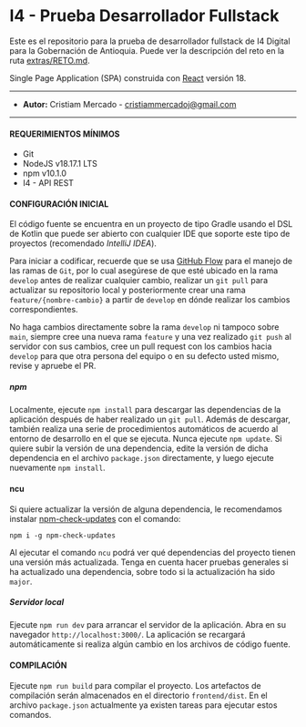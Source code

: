 # I4 - Prueba Desarrollador Fullstack #

Este es el repositorio para la prueba de desarrollador fullstack de I4 Digital para la Gobernación de Antioquia. Puede ver la descripción del reto en la ruta [extras/RETO.md](../extras/RETO.pdf).

Single Page Application (SPA) construida con [React](https://react.dev/) versión 18.

----------
- **Autor:** Cristiam Mercado - <cristiammercadoj@gmail.com>
----------

#### **REQUERIMIENTOS MÍNIMOS** ####

 - Git
 - NodeJS v18.17.1 LTS
 - npm v10.1.0
 - I4 - API REST

#### **CONFIGURACIÓN INICIAL** ####

El código fuente se encuentra en un proyecto de tipo Gradle usando el DSL de Kotlin que puede ser abierto con cualquier IDE que soporte este tipo de proyectos (recomendado *IntelliJ IDEA*).

Para iniciar a codificar, recuerde que se usa [GitHub Flow](https://guides.github.com/introduction/flow/) para el manejo de las ramas de `Git`, por lo cual asegúrese de que esté ubicado en la rama `develop` antes de realizar cualquier cambio, realizar un `git pull` para actualizar su repositorio local y posteriormente crear una rama `feature/{nombre-cambio}` a partir de `develop` en dónde realizar los cambios correspondientes.

No haga cambios directamente sobre la rama `develop` ni tampoco sobre `main`, siempre cree una nueva rama `feature` y una vez realizado `git push` al servidor con sus cambios, cree un pull request con los cambios hacia `develop` para que otra persona del equipo o en su defecto usted mismo, revise y apruebe el PR.

##### **npm** #####

Localmente, ejecute `npm install` para descargar las dependencias de la aplicación después de haber realizado un `git pull`. Además de descargar, también realiza una serie de procedimientos automáticos de acuerdo al entorno de desarrollo en el que se ejecuta. Nunca ejecute `npm update`. Si quiere subir la versión de una dependencia, edite la versión de dicha dependencia en el archivo `package.json` directamente, y luego ejecute nuevamente `npm install`.

#### **ncu** #####

Si quiere actualizar la versión de alguna dependencia, le recomendamos instalar [npm-check-updates](https://github.com/raineorshine/npm-check-updates) con el comando:

```
npm i -g npm-check-updates
```

Al ejecutar el comando `ncu` podrá ver qué dependencias del proyecto tienen una versión más actualizada. Tenga en cuenta hacer pruebas generales si ha actualizado una dependencia, sobre todo si la actualización ha sido `major`.

##### **Servidor local** #####

Ejecute `npm run dev` para arrancar el servidor de la aplicación. Abra en su navegador `http://localhost:3000/`. La aplicación se recargará automáticamente si realiza algún cambio en los archivos de código fuente.

#### **COMPILACIÓN** ####

Ejecute `npm run build` para compilar el proyecto. Los artefactos de compilación serán almacenados en el directorio `frontend/dist`. En el archivo `package.json` actualmente ya existen tareas para ejecutar estos comandos.
